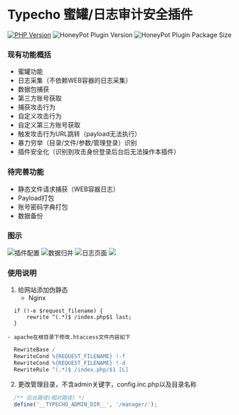 # Typecho 蜜罐/日志审计安全插件

[![PHP Version](https://img.shields.io/badge/php-%3E%3D5.6-8892BF.svg)](http://www.php.net/)
![HoneyPot Plugin Version](https://img.shields.io/badge/HoneyPot%20Version-v1.0-red.svg)
![HoneyPot Plugin Package Size](https://img.shields.io/badge/Compressed%20Package%20Size-92KB-blue.svg)

### 现有功能概括
- 蜜罐功能
- 日志采集（不依赖WEB容器的日志采集）
- 数据包捕获
- 第三方账号获取
- 捕获攻击行为
- 自定义攻击行为
- 自定义第三方账号获取
- 触发攻击行为URL跳转（payload无法执行）
- 暴力穷举（目录/文件/参数/管理登录）识别
- 插件安全化（识别到攻击身份登录后台后无法操作本插件）

### 待完善功能
- 静态文件请求捕获（WEB容器日志）
- Payload打包
- 账号密码字典打包
- 数据备份

### 图示
![插件配置](https://github.com/securityRoad/images/raw/main/20210217154421.png)
![数据归并](https://raw.githubusercontent.com/securityRoad/images/main/202102171608251.png)
![日志页面](https://raw.githubusercontent.com/securityRoad/images/main/20210217161138.png)
![](https://raw.githubusercontent.com/securityRoad/images/main/20210217161627.png)

### 使用说明
1. 给网站添加伪静态
    - Nginx
  ```Nginx
    if (!-e $request_filename) {
        rewrite ^(.*)$ /index.php$1 last;
    }
  ```
    - apache在根目录下修改.htaccess文件内容如下
  ```Apache
    RewriteBase /
    RewriteCond %{REQUEST_FILENAME} !-f
    RewriteCond %{REQUEST_FILENAME} !-d
    RewriteRule ^(.*)$ /index.php/$1 [L]
  ```
2. 更改管理目录，不含admin关键字，config.inc.php以及目录名称
  ```php
    /** 后台路径(相对路径) */
    define('__TYPECHO_ADMIN_DIR__', '/manager/');
  ```
